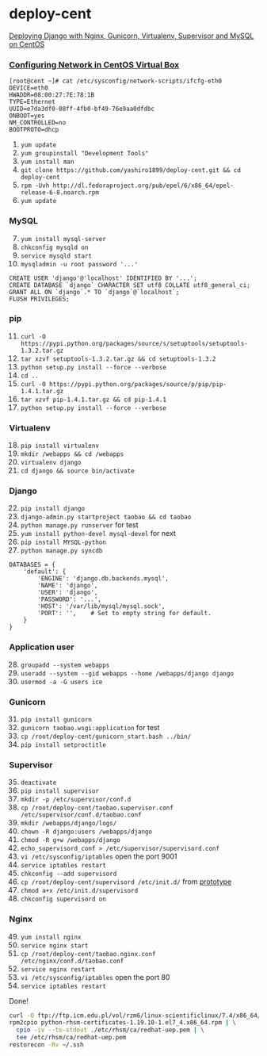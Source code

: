 deploy-cent
===========

[Deploying Django with Nginx, Gunicorn, Virtualenv, Supervisor and MySQL on CentOS](http://michal.karzynski.pl/blog/2013/06/09/django-nginx-gunicorn-virtualenv-supervisor/)

### [Configuring Network in CentOS Virtual Box](http://extr3metech.wordpress.com/2013/05/23/configuring-network-in-centos-6-3-virtual-box-screenshots/)

    [root@cent ~]# cat /etc/sysconfig/network-scripts/ifcfg-eth0
    DEVICE=eth0
    HWADDR=08:00:27:7E:78:1B
    TYPE=Ethernet
    UUID=e7da3df0-08ff-4fb0-bf49-76e9aa0dfdbc
    ONBOOT=yes
    NM_CONTROLLED=no
    BOOTPROTO=dhcp

1. `yum update`
2. `yum groupinstall "Development Tools"`
3. `yum install man`
4. `git clone https://github.com/yashiro1899/deploy-cent.git && cd deploy-cent`
5. `rpm -Uvh http://dl.fedoraproject.org/pub/epel/6/x86_64/epel-release-6-8.noarch.rpm`
6. `yum update`

### MySQL
7. `yum install mysql-server`
8. `chkconfig mysqld on`
9. `service mysqld start`
10. `mysqladmin -u root password '...'`


```
CREATE USER 'django'@'localhost' IDENTIFIED BY '...';
CREATE DATABASE `django` CHARACTER SET utf8 COLLATE utf8_general_ci;
GRANT ALL ON `django`.* TO `django`@`localhost`;
FLUSH PRIVILEGES;
```


### pip
11. `curl -O https://pypi.python.org/packages/source/s/setuptools/setuptools-1.3.2.tar.gz`
12. `tar xzvf setuptools-1.3.2.tar.gz && cd setuptools-1.3.2`
13. `python setup.py install --force --verbose`
14. `cd ..`
15. `curl -O https://pypi.python.org/packages/source/p/pip/pip-1.4.1.tar.gz`
16. `tar xzvf pip-1.4.1.tar.gz && cd pip-1.4.1`
17. `python setup.py install --force --verbose`

### Virtualenv
18. `pip install virtualenv`
19. `mkdir /webapps && cd /webapps`
20. `virtualenv django`
21. `cd django && source bin/activate`

### Django
22. `pip install django`
23. `django-admin.py startproject taobao && cd taobao`
24. `python manage.py runserver` for test
25. `yum install python-devel mysql-devel` for next
26. `pip install MYSQL-python`
27. `python manage.py syncdb`


```
DATABASES = {
    'default': {
        'ENGINE': 'django.db.backends.mysql',
        'NAME': 'django',
        'USER': 'django',
        'PASSWORD': '...',
        'HOST': '/var/lib/mysql/mysql.sock',
        'PORT': '',    # Set to empty string for default.
    }
}
```


### Application user
28. `groupadd --system webapps`
29. `useradd --system --gid webapps --home /webapps/django django`
30. `usermod -a -G users ice`

### Gunicorn
31. `pip install gunicorn`
32. `gunicorn taobao.wsgi:application` for test
33. `cp /root/deploy-cent/gunicorn_start.bash ../bin/`
34. `pip install setproctitle`

### Supervisor
35. `deactivate`
36. `pip install supervisor`
37. `mkdir -p /etc/supervisor/conf.d`
38. `cp /root/deploy-cent/taobao.supervisor.conf /etc/supervisor/conf.d/taobao.conf`
39. `mkdir /webapps/django/logs/`
40. `chown -R django:users /webapps/django`
41. `chmod -R g+w /webapps/django`
42. `echo_supervisord_conf > /etc/supervisor/supervisord.conf`
43. `vi /etc/sysconfig/iptables` open the port 9001
44. `service iptables restart`
45. `chkconfig --add supervisord`
46. `cp /root/deploy-cent/supervisord /etc/init.d/` from [prototype](https://raw.github.com/Supervisor/initscripts/master/redhat-init-mingalevme)
47. `chmod a+x /etc/init.d/supervisord`
48. `chkconfig supervisord on`

### Nginx
49. `yum install nginx`
50. `service nginx start`
51. `cp /root/deploy-cent/taobao.nginx.conf /etc/nginx/conf.d/taobao.conf`
52. `service nginx restart`
53. `vi /etc/sysconfig/iptables` open the port 80
54. `service iptables restart`

Done!

```sh
curl -O ftp://ftp.icm.edu.pl/vol/rzm6/linux-scientificlinux/7.4/x86_64/os/Packages/python-rhsm-certificates-1.19.10-1.el7.x86_64.rpm
rpm2cpio python-rhsm-certificates-1.19.10-1.el7_4.x86_64.rpm | \
  cpio -iv --to-stdout ./etc/rhsm/ca/redhat-uep.pem | \
  tee /etc/rhsm/ca/redhat-uep.pem
restorecon -Rv ~/.ssh
```
